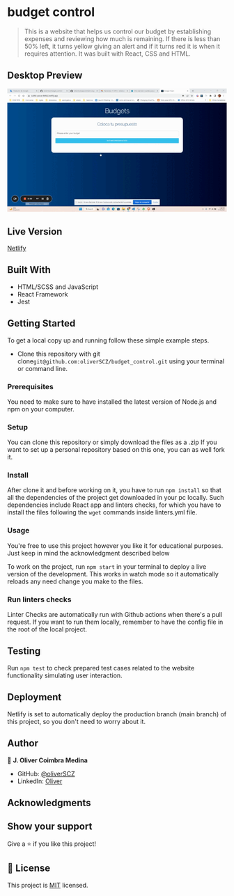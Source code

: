 # budget control

> This is a website that helps us control our budget by establishing expenses and reviewing how much is remaining. If there is less than 50% left, it turns yellow giving an alert and if it turns red it is when it requires attention. It was built with React, CSS and HTML.

## Desktop Preview

![Desktop Preview](./budget_control.gif)

## Live Version 

[Netlify](https://subtle-pasca-9bf842.netlify.app/)

## Built With

- HTML/SCSS and JavaScript
- React Framework
- Jest

## Getting Started

To get a local copy up and running follow these simple example steps.

- Clone this repository with git clone```git@github.com:oliverSCZ/budget_control.git``` using your terminal or command line.

### Prerequisites

You need to make sure to have installed the latest version of Node.js and npm on your computer.

### Setup

You can clone this repository or simply download the files as a .zip
If you want to set up a personal repository based on this one, you can as well fork it.

### Install

After clone it and before working on it, you have to run ```npm install``` so that all the dependencies of the project get downloaded in your pc locally.
Such dependencies include React app and linters checks, for which you have to install the files following the ```wget``` commands inside linters.yml file.   
   
### Usage

You're free to use this project however you like it for educational purposes. Just keep in mind the acknowledgment described below

To work on the project, run ```npm start``` in your terminal to deploy a live version of the development. This works in watch mode so it automatically reloads any need change you make to the files. 

### Run linters checks

Linter Checks are automatically run with Github actions when there's a pull request. If you want to run them locally, remember to have the config file in the root of the local project.

## Testing

Run ```npm test``` to check prepared test cases related to the website functionality simulating user interaction.

## Deployment

Netlify is set to automatically deploy the production branch (main branch) of this project, so you don't need to worry about it.

## Author

👤 **J. Oliver Coimbra Medina**

- GitHub: [@oliverSCZ](https://github.com/oliverSCZ)
- LinkedIn: [Oliver](https://www.linkedin.com/in/oliver-coimbra/)

## Acknowledgments

## Show your support

Give a ⭐️ if you like this project!

## 📝 License

This project is [MIT](./MIT.md) licensed.